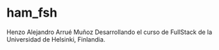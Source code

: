 # ham_fsh
Henzo Alejandro Arrué Muñoz
Desarrollando el curso de FullStack de la Universidad de Helsinki, Finlandia.
